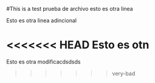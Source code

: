 #This is a test
prueba de archivo
esto es otra linea

Esto es otra linea adincional

<<<<<<< HEAD
Esto es otn
=======
Esto es otra modificacdsdsds
>>>>>>> very-bad
